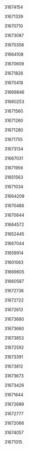 31674154

31671339

31670710

31673087

31670358

31664108

31670609

31671828

31670418

31669846

31660253

31671560

31671260

31671280

31671755

31673134

31667031

31671956

31651563

31671034

31664209

31670486

31670844

31664572

31652445

31667044

31659914

31601063

31669605

31660587

31672738

31672722

31672613

31673680

31673660

31673853

31672592

31673391

31673812

31673673

31673426

31671644

31672689

31672777

31672066

31674057

31671015

